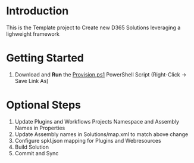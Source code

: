 # Introduction 
This is the Template project to Create new D365 Solutions leveraging a lighweight framework

# Getting Started
1.  Download and **Run** the [Provision.ps1](Provision.ps1) PowerShell Script (Right-Click -> Save Link As)

# Optional Steps
1.  Update Plugins and Workflows Projects Namespace and Assembly Names in Properties
1.	Update Assembly names in Solutions/map.xml to match above change
1.  Configure spkl.json mapping for Plugins and Webresources
1.	Build Solution
1.  Commit and Sync

